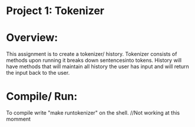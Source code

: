 Project 1: Tokenizer
====================
# Overview:

This assignment is to create a tokenizer/ history.
Tokenizer consists of methods upon running it breaks down sentencesinto tokens. 
History will have methods that will maintain all history the user has input and will return the input back to the user.

# Compile/ Run:

To compile write "make runtokenizer" on the shell. //Not working at this momment
